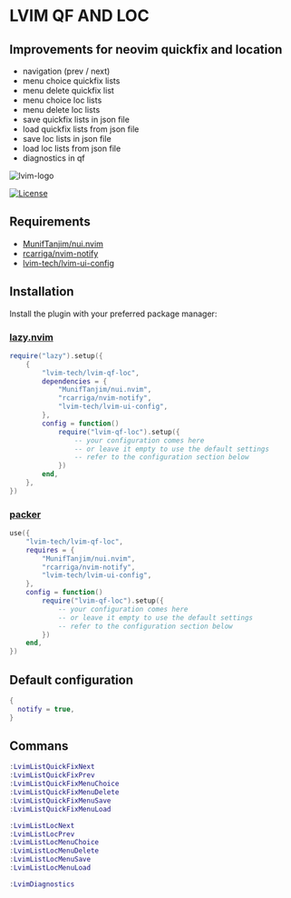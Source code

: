 # LVIM QF AND LOC

## Improvements for neovim quickfix and location

-   navigation (prev / next)
-   menu choice quickfix lists
-   menu delete quickfix list
-   menu choice loc lists
-   menu delete loc lists
-   save quickfix lists in json file
-   load quickfix lists from json file
-   save loc lists in json file
-   load loc lists from json file
-   diagnostics in qf

![lvim-logo](https://user-images.githubusercontent.com/82431193/115121988-3bc06800-9fbe-11eb-8dab-19f624aa7b93.png)

[![License](https://img.shields.io/badge/License-BSD%203--Clause-blue.svg)](https://github.com/lvim-tech/lvim-colorscheme/blob/main/LICENSE)

## Requirements

-   [MunifTanjim/nui.nvim](https://github.com/MunifTanjim/nui.nvim)
-   [rcarriga/nvim-notify](https://github.com/rcarriga/nvim-notify)
-   [lvim-tech/lvim-ui-config](https://github.com/lvim-tech/lvim-ui-config)

## Installation

Install the plugin with your preferred package manager:

### [lazy.nvim](https://github.com/folke/lazy.nvim)

```lua
require("lazy").setup({
    {
        "lvim-tech/lvim-qf-loc",
        dependencies = {
            "MunifTanjim/nui.nvim",
            "rcarriga/nvim-notify",
            "lvim-tech/lvim-ui-config",
        },
        config = function()
            require("lvim-qf-loc").setup({
                -- your configuration comes here
                -- or leave it empty to use the default settings
                -- refer to the configuration section below
            })
        end,
    },
})
```

### [packer](https://github.com/wbthomason/packer.nvim)

```lua
use({
    "lvim-tech/lvim-qf-loc",
    requires = {
        "MunifTanjim/nui.nvim",
        "rcarriga/nvim-notify",
        "lvim-tech/lvim-ui-config",
    },
    config = function()
        require("lvim-qf-loc").setup({
            -- your configuration comes here
            -- or leave it empty to use the default settings
            -- refer to the configuration section below
        })
    end,
})
```

## Default configuration

```lua
{
  notify = true,
}
```

## Commans

```lua
:LvimListQuickFixNext
:LvimListQuickFixPrev
:LvimListQuickFixMenuChoice
:LvimListQuickFixMenuDelete
:LvimListQuickFixMenuSave
:LvimListQuickFixMenuLoad

:LvimListLocNext
:LvimListLocPrev
:LvimListLocMenuChoice
:LvimListLocMenuDelete
:LvimListLocMenuSave
:LvimListLocMenuLoad

:LvimDiagnostics
```
